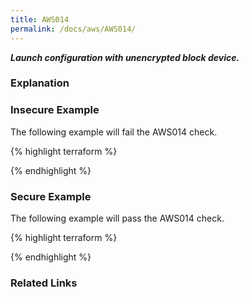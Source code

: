 ```yaml
---
title: AWS014
permalink: /docs/aws/AWS014/
---
```


***Launch configuration with unencrypted block device.***

### Explanation






### Insecure Example

The following example will fail the AWS014 check.

{% highlight terraform %}



{% endhighlight %}



### Secure Example

The following example will pass the AWS014 check.

{% highlight terraform %}



{% endhighlight %}


### Related Links



